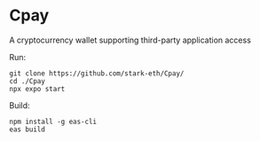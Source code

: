# Cpay
A cryptocurrency wallet supporting third-party application access

Run:
```
git clone https://github.com/stark-eth/Cpay/
cd ./Cpay
npx expo start
```

Build:
```
npm install -g eas-cli
eas build
```
